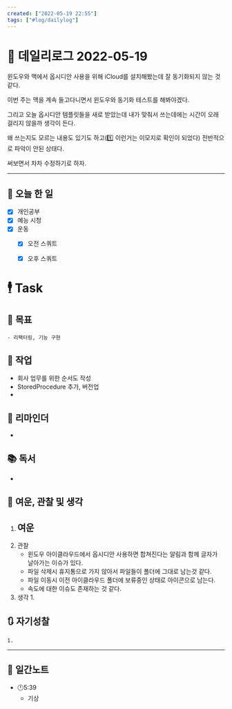 ```yaml
---
created: ["2022-05-19 22:55"]
tags: ["#log/dailylog"]
---
```


# 📅 데일리로그  2022-05-19
윈도우와 맥에서 옵시디안 사용을 위해  iCloud를 설치해봤는데 잘 동기화되지 않는 것 같다. 

이번 주는 맥을 계속 들고다니면서 윈도우와 동기화 테스트를 해봐야겠다.

그리고 오늘 옵시디안 템플릿들을 새로 받았는데 내가 맞춰서 쓰는데에는 시간이 오래 걸리지 않을까 생각이 든다.

왜 쓰는지도 모르는 내용도 있기도 하고(1️⃣  이런거는 이모지로 확인이 되었다) 전반적으로 파악이 안된 상태다.

써보면서 차차 수정하기로 하자.


---
## 🔷 오늘 한 일
- [x] 개인공부
- [x] 예능 시청
- [x] 운동
	- [x] 오전 스쿼트
	- [x] 오후 스쿼트


# 🕴 Task
## 🎯 목표
	- 리팩터링, 기능 구현
## 🚀 작업
- 회사 업무를 위한 순서도 작성
- StoredProcedure 추가, 버전업
- 
## 📕 리마인더
- 
## 📚 독서
- 
##  💬 여운, 관찰 및 생각
1. 여운
	- 
2. 관찰
	- 윈도우 아이클라우드에서 옵시디안 사용하면 합쳐진다는 알림과 함께 글자가 날아가는 이슈가 있다.
	- 파일 삭제시 휴지통으로 가지 않아서 파일들이 폴더에 그대로 남는것 같다.
	- 파일 이동시 이전 아이클라우드 폴더에 보류중인 상태로 아이콘으로 남는다.
	- 속도에 대한 이슈도 존재하는 것 같다.
3. 생각
	1. 
## 🔃 자기성찰
	1. 
---

## 📅 일간노트
- 🕛5:39 
	- 기상